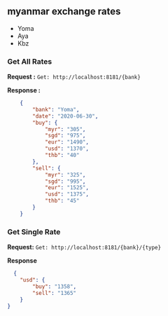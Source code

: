 ## myanmar exchange rates

- Yoma
- Aya
- Kbz

### Get All Rates

**Request :**
`Get: http://localhost:8181/{bank}`

**Response :**
```json
    {
        "bank": "Yoma",
        "date": "2020-06-30",
        "buy": {
            "myr": "305",
            "sgd": "975",
            "eur": "1490",
            "usd": "1370",
            "thb": "40"
        },
        "sell": {
            "myr": "325",
            "sgd": "995",
            "eur": "1525",
            "usd": "1375",
            "thb": "45"
        }
    }
```

### Get Single Rate

**Request:**
`Get: http://localhost:8181/{bank}/{type}`

**Response**
```json
  {
    "usd": {
        "buy": "1358",
        "sell": "1365"
    }
}
```